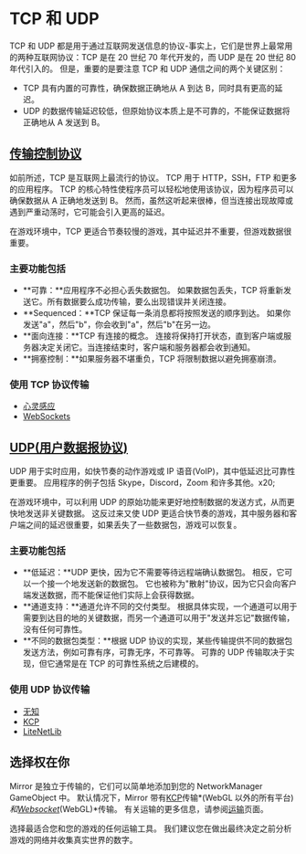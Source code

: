 # TCP 和 UDP

TCP 和 UDP 都是用于通过互联网发送信息的协议-事实上，它们是世界上最常用的两种互联网协议：TCP 是在 20 世纪 70 年代开发的，而 UDP 是在 20 世纪 80 年代引入的。 但是，重要的是要注意 TCP 和 UDP 通信之间的两个关键区别：

- TCP 具有内置的可靠性，确保数据正确地从 A 到达 B，同时具有更高的延迟。
- UDP 的数据传输延迟较低，但原始协议本质上是不可靠的，不能保证数据将正确地从 A 发送到 B。

## [传输控制协议](https://en.wikipedia.org/wiki/Transmission_Control_Protocol)<a href="#tcp-transmission-control-protocol" id="tcp-transmission-control-protocol"></a>

如前所述，TCP 是互联网上最流行的协议。 TCP 用于 HTTP，SSH，FTP 和更多的应用程序。 TCP 的核心特性使程序员可以轻松地使用该协议，因为程序员可以确保数据从 A 正确地发送到 B。 然而，虽然这听起来很棒，但当连接出现故障或遇到严重动荡时，它可能会引入更高的延迟。

在游戏环境中，TCP 更适合节奏较慢的游戏，其中延迟并不重要，但游戏数据很重要。

### 主要功能包括<a href="#key-features-include" id="key-features-include"></a>

- **可靠：**应用程序不必担心丢失数据包。 如果数据包丢失，TCP 将重新发送它。所有数据要么成功传输，要么出现错误并关闭连接。
- **Sequenced：**TCP 保证每一条消息都将按照发送的顺序到达。 如果你发送"a"，然后"b"，你会收到"a"，然后"b"在另一边。
- **面向连接：**TCP 有连接的概念。 连接将保持打开状态，直到客户端或服务器决定关闭它。当连接结束时，客户端和服务器都会收到通知。
- **拥塞控制：**如果服务器不堪重负，TCP 将限制数据以避免拥塞崩溃。

### 使用 TCP 协议传输<a href="#transports" id="transports"></a>

- [心灵感应](../transports/telepathy-transport.md)
- [WebSockets](../transports/websockets-transport/)

## [UDP(用户数据报协议)](https://en.wikipedia.org/wiki/User_Datagram_Protocol)<a href="#udp-user-datagram-protocol" id="udp-user-datagram-protocol"></a>

UDP 用于实时应用，如快节奏的动作游戏或 IP 语音(VoIP)，其中低延迟比可靠性更重要。 应用程序的例子包括 Skype，Discord，Zoom 和许多其他。x20;

在游戏环境中，可以利用 UDP 的原始功能来更好地控制数据的发送方式，从而更快地发送非关键数据。 这反过来又使 UDP 更适合快节奏的游戏，其中服务器和客户端之间的延迟很重要，如果丢失了一些数据包，游戏可以恢复。

### 主要功能包括<a href="#key-features-include-1" id="key-features-include-1"></a>

- **低延迟：**UDP 更快，因为它不需要等待远程端确认数据包。 相反，它可以一个接一个地发送新的数据包。 它也被称为"散射"协议，因为它只会向客户端发送数据，而不能保证他们实际上会获得数据。
- **通道支持：**通道允许不同的交付类型。 根据具体实现，一个通道可以用于需要到达目的地的关键数据，而另一个通道可以用于"发送并忘记"数据传输，没有任何可靠性。
- **不同的数据包类型：**根据 UDP 协议的实现，某些传输提供不同的数据包发送方法，例如可靠有序，可靠无序，不可靠等。 可靠的 UDP 传输取决于实现，但它通常是在 TCP 的可靠性系统之后建模的。

### 使用 UDP 协议传输<a href="#transports-1" id="transports-1"></a>

- [无知](../transports/ignorance.md)
- [KCP](../transports/kcp-transport.md)
- [LiteNetLib](../transports/litenetlib-transport.md)

## 选择权在你<a href="#the-choice-is-yours" id="the-choice-is-yours"></a>

Mirror 是独立于传输的，它们可以简单地添加到您的 NetworkManager GameObject 中。 默认情况下，Mirror 带有[KCP](../transports/kcp-transport.md)传输*(WebGL 以外的所有平台)*和[Websocket](../transports/websockets-transport/)*(WebGL)*传输。 有关运输的更多信息，请参阅[运输](../transports/)页面。

选择最适合您和您的游戏的任何运输工具。 我们建议您在做出最终决定之前分析游戏的网络并收集真实世界的数字。
